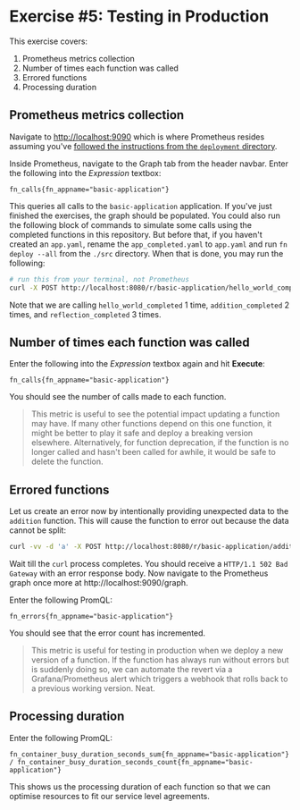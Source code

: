 # Exercise #5: Testing in Production

This exercise covers:

1. Prometheus metrics collection
2. Number of times each function was called
3. Errored functions
4. Processing duration

## Prometheus metrics collection
Navigate to [http://localhost:9090](http://localhost:9090) which is where Prometheus resides assuming you've [followed the instructions from the `deployment` directory](../../../deployment/docker).

Inside Prometheus, navigate to the Graph tab from the header navbar. Enter the following into the *Expression* textbox:

```promql
fn_calls{fn_appname="basic-application"}
```

This queries all calls to the `basic-application` application. If you've just finished the exercises, the graph should be populated. You could also run the following block of commands to simulate some calls using the completed functions in this repository. But before that, if you haven't created an `app.yaml`, rename the `app_completed.yaml` to `app.yaml` and run `fn deploy --all` from the `./src` directory. When that is done, you may run the following:

```bash
# run this from your terminal, not Prometheus
curl -X POST http://localhost:8080/r/basic-application/hello_world_completed & curl -d "[11,22,33]" -X POST http://localhost:8080/r/basic-application/addition_completed & curl -d "[59,273,88]" -X POST http://localhost:8080/r/basic-application/addition_completed & curl -X POST http://localhost:8080/r/basic-application/reflection_completed & curl -X PUT http://localhost:8080/r/basic-application/reflection_completed & curl -X GET http://localhost:8080/r/basic-application/reflection_completed;
```

Note that we are calling `hello_world_completed` 1 time, `addition_completed` 2 times, and `reflection_completed` 3 times.


## Number of times each function was called

Enter the following into the *Expression* textbox again and hit **Execute**:

```promql
fn_calls{fn_appname="basic-application"}
```

You should see the number of calls made to each function.

> This metric is useful to see the potential impact updating a function may have. If many other functions depend on this one function, it might be better to play it safe and deploy a breaking version elsewhere. Alternatively, for function deprecation, if the function is no longer called and hasn't been called for awhile, it would be safe to delete the function.

## Errored functions

Let us create an error now by intentionally providing unexpected data to the `addition` function. This will cause the function to error out because the data cannot be split:

```bash
curl -vv -d 'a' -X POST http://localhost:8080/r/basic-application/addition_completed;
```

Wait till the `curl` process completes. You should receive a `HTTP/1.1 502 Bad Gateway` with an error response body. Now navigate to the Prometheus graph once more at http://localhost:9090/graph.

Enter the following PromQL:

```promql
fn_errors{fn_appname="basic-application"}
```

You should see that the error count has incremented.

> This metric is useful for testing in production when we deploy a new version of a function. If the function has always run without errors but is suddenly doing so, we can automate the revert via a Grafana/Prometheus alert which triggers a webhook that rolls back to a previous working version. Neat.

## Processing duration

Enter the following PromQL:

```promql
fn_container_busy_duration_seconds_sum{fn_appname="basic-application"} / fn_container_busy_duration_seconds_count{fn_appname="basic-application"}
```

This shows us the processing duration of each function so that we can optimise resources to fit our service level agreements.

